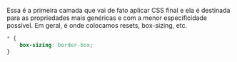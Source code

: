 Essa é a primeira camada que vai de fato aplicar CSS final e ela é destinada para as propriedades mais genéricas e com a menor especificidade possível. Em geral, é onde colocamos resets, box-sizing, etc.
```scss
* {
    box-sizing: border-box;
}
```